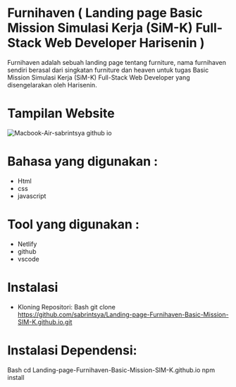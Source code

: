# Furnihaven ( Landing page Basic Mission Simulasi Kerja (SiM-K) Full-Stack Web Developer Harisenin )

Furnihaven adalah sebuah landing page tentang furniture, nama furnihaven sendiri berasal dari singkatan furniture dan heaven untuk tugas Basic Mission Simulasi Kerja (SiM-K) Full-Stack Web Developer yang disengelarakan oleh Harisenin.

# Tampilan Website 
![Macbook-Air-sabrintsya github io](https://github.com/user-attachments/assets/e6f020af-53dd-42a5-a414-c224bf181af3)
 
# Bahasa yang digunakan :
- Html
- css
- javascript

# Tool yang digunakan :
- Netlify
- github
- vscode

# Instalasi
- Kloning Repositori:
Bash
git clone https://github.com/sabrintsya/Landing-page-Furnihaven-Basic-Mission-SIM-K.github.io.git

# Instalasi Dependensi:
Bash
cd Landing-page-Furnihaven-Basic-Mission-SIM-K.github.io
npm install
